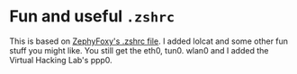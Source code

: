 # Fun and useful `.zshrc`
This is based on [ZephyFoxy's .zshrc file](https://github.com/purpl3f0xsecur1ty/useful_random_stuff/blob/main/.zshrc). I added lolcat and some other fun stuff you might like.  You still get the eth0, tun0. wlan0 and I added the Virtual Hacking Lab's ppp0.
